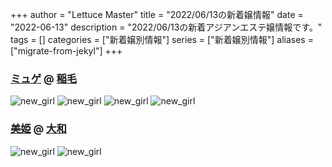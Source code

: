 +++
author = "Lettuce Master"
title = "2022/06/13の新着嬢情報"
date = "2022-06-13"
description = "2022/06/13の新着アジアンエステ嬢情報です。"
tags = []
categories = ["新着嬢別情報"]
series = ["新着嬢別情報"]
aliases = ["migrate-from-jekyl"]
+++
### [ミュゲ](http://rosabella.red/) @ [稲毛](/post/inage)


![new_girl](https://i.imgur.com/Ttyp2ed.jpeg)
![new_girl](https://i.imgur.com/wHtcVw6.jpeg)
![new_girl](https://i.imgur.com/sBfINid.jpeg)
![new_girl](https://i.imgur.com/0CmFZoh.jpeg)
### [美姫](http://hfmk14.xyz/) @ [大和](/post/yamato)


![new_girl](https://i.imgur.com/ySpLd1A.jpeg)
![new_girl](https://i.imgur.com/yXDkZt4.jpeg)
